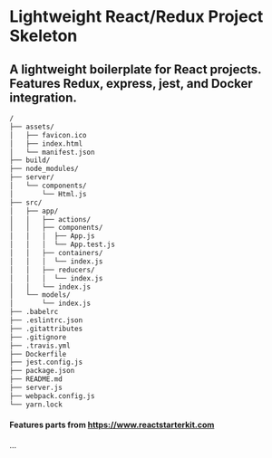 # Lightweight React/Redux Project Skeleton

## A lightweight boilerplate for React projects. Features Redux, express, jest, and Docker integration.

```bash
/
├── assets/
│   ├── favicon.ico
│   ├── index.html
│   └── manifest.json
├── build/
├── node_modules/
├── server/
│   └── components/
│       └── Html.js
├── src/
│   ├── app/
│   │   ├── actions/
│   │   ├── components/
│   │   │  ├── App.js
│   │   │  └── App.test.js
│   │   ├── containers/
│   │   │  └── index.js
│   │   ├── reducers/
│   │   │  └── index.js
│   │   └── index.js
│   └── models/
│       └── index.js
├── .babelrc
├── .eslintrc.json
├── .gitattributes
├── .gitignore
├── .travis.yml
├── Dockerfile
├── jest.config.js
├── package.json
├── README.md
├── server.js
├── webpack.config.js
└── yarn.lock
```

#### Features parts from https://www.reactstarterkit.com

...
